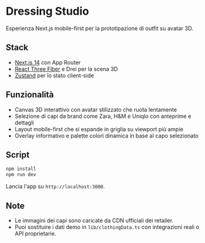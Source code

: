 # Dressing Studio

Esperienza Next.js mobile-first per la prototipazione di outfit su avatar 3D.

## Stack

- [Next.js 14](https://nextjs.org/) con App Router
- [React Three Fiber](https://docs.pmnd.rs/react-three-fiber/getting-started/introduction) e Drei per la scena 3D
- [Zustand](https://github.com/pmndrs/zustand) per lo stato client-side

## Funzionalità

- Canvas 3D interattivo con avatar stilizzato che ruota lentamente
- Selezione di capi da brand come Zara, H&M e Uniqlo con anteprime e dettagli
- Layout mobile-first che si espande in griglia su viewport più ampie
- Overlay informativo e palette colori dinamica in base al capo selezionato

## Script

```bash
npm install
npm run dev
```

Lancia l'app su `http://localhost:3000`.

## Note

- Le immagini dei capi sono caricate da CDN ufficiali dei retailer.
- Puoi sostituire i dati demo in `lib/clothingData.ts` con integrazioni reali o API proprietarie.
